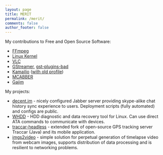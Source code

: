 ```yaml
---
layout: page
title: MERIT
permalink: /merit/
comments: false
author_footer: false
---
```


My contributions to Free and Open Source Software:

* [FFmpeg](https://git.videolan.org/?p=ffmpeg.git&a=search&h=HEAD&st=author&s=Andrey+Utkin)
* [Linux Kernel](https://git.kernel.org/cgit/linux/kernel/git/next/linux-next.git/log/?qt=author&q=Andrey+Utkin)
* [VLC](https://git.videolan.org/?p=vlc.git&a=search&h=HEAD&st=author&s=Andrey+Utkin)
* [GStreamer](http://cgit.freedesktop.org/gstreamer/common/log/?qt=author&q=Andrey+Utkin), [gst-plugins-bad](http://cgit.freedesktop.org/gstreamer/gst-plugins-bad/log/?qt=author&q=Andrey+Utkin)
* [Kamailio](https://github.com/kamailio/kamailio/commits/master?author=andrey-utkin) ([with old profile](https://github.com/kamailio/kamailio/commits/master?author=krieger-od))
* [MCABBER](https://mcabber.com/hg/log?rev=Andrey+Utkin)
* [Gajim](http://hg.gajim.org/gajim/log?rev=Andrey+Utkin)

My projects:

* [decent.im](https://decent.im) - nicely configured Jabber server providing skype-alike chat history sync experience to users. Deployment scripts (fully automated) and configs are public.
* [WHDD](http://whdd.org) - HDD diagnostic and data recovery tool for Linux. Can use direct ATA commands to communicate with devices.
* [traccar-headless](https://github.com/krieger-od/traccar-headless) - extended fork of open-source GPS tracking server Traccar (Java) and its mobile application.
* [imgs2video](https://github.com/krieger-od/imgs2video) - simple solution for perpetual generation of timelapse video from webcam images, supports distribution of data processing and is resilient to networking problems.
